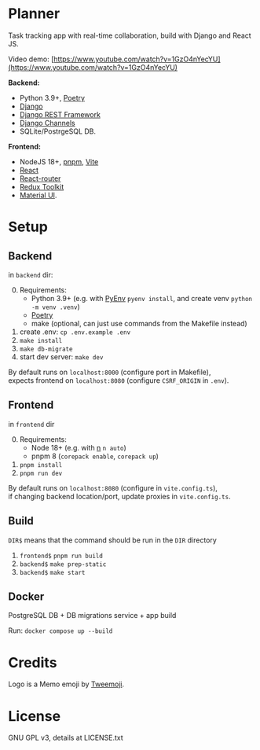 # Planner

Task tracking app with real-time collaboration, build with Django and React JS.

Video demo: [https://www.youtube.com/watch?v=1GzO4nYecYU](https://www.youtube.com/watch?v=1GzO4nYecYU)

**Backend:**

- Python 3.9+, [Poetry](https://python-poetry.org/)
- [Django](https://www.djangoproject.com/)
- [Django REST Framework](https://www.django-rest-framework.org/)
- [Django Channels](https://channels.readthedocs.io/en/stable/)
- SQLite/PostrgeSQL DB.

**Frontend:**

- NodeJS 18+, [pnpm](https://pnpm.io/), [Vite](https://vitejs.dev/)
- [React](https://reactjs.org/)
- [React-router](https://reactrouter.com/)
- [Redux Toolkit](https://redux-toolkit.js.org/)
- [Material UI](https://mui.com/).

# Setup

## Backend

in `backend` dir:

0. Requirements:
   - Python 3.9+ (e.g. with [PyEnv](https://github.com/pyenv/pyenv) `pyenv install`, and create venv `python -m venv .venv`)
   - [Poetry](https://python-poetry.org/)
   - make (optional, can just use commands from the Makefile instead)
1. create .env: `cp .env.example .env`
2. `make install`
3. `make db-migrate`
4. start dev server: `make dev`

By default runs on `localhost:8000` (configure port in Makefile),  
expects frontend on `localhost:8080` (configure `CSRF_ORIGIN` in `.env`).

## Frontend

in `frontend` dir

0. Requirements:
   - Node 18+ (e.g. with [n](https://github.com/tj/n) `n auto`)
   - pnpm 8 (`corepack enable`, `corepack up`)
1. `pnpm install`
2. `pnpm run dev`

By default runs on `localhost:8080` (configure in `vite.config.ts`),  
if changing backend location/port, update proxies in `vite.config.ts`.

## Build

`DIR$` means that the command should be run in the `DIR` directory

1. `frontend$` `pnpm run build`
2. `backend$` `make prep-static`
3. `backend$` `make start`

## Docker

PostgreSQL DB + DB migrations service + app build

Run: `docker compose up --build`

# Credits

Logo is a Memo emoji by [Tweemoji](https://twemoji.twitter.com/).

# License

GNU GPL v3, details at LICENSE.txt
